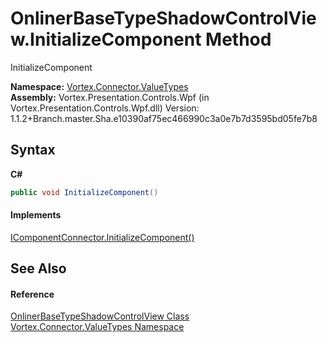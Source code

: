 # OnlinerBaseTypeShadowControlView.InitializeComponent Method 
 

InitializeComponent

**Namespace:**&nbsp;<a href="N_Vortex_Connector_ValueTypes.md">Vortex.Connector.ValueTypes</a><br />**Assembly:**&nbsp;Vortex.Presentation.Controls.Wpf (in Vortex.Presentation.Controls.Wpf.dll) Version: 1.1.2+Branch.master.Sha.e10390af75ec466990c3a0e7b7d3595bd05fe7b8

## Syntax

**C#**<br />
``` C#
public void InitializeComponent()
```


#### Implements
<a href="http://msdn2.microsoft.com/en-us/library/ms603526" target="_blank">IComponentConnector.InitializeComponent()</a><br />

## See Also


#### Reference
<a href="T_Vortex_Connector_ValueTypes_OnlinerBaseTypeShadowControlView.md">OnlinerBaseTypeShadowControlView Class</a><br /><a href="N_Vortex_Connector_ValueTypes.md">Vortex.Connector.ValueTypes Namespace</a><br />